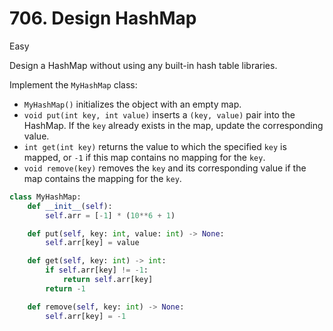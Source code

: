 # 706. Design HashMap

Easy

Design a HashMap without using any built-in hash table libraries.

Implement the `MyHashMap` class:

- `MyHashMap()` initializes the object with an empty map.
- `void put(int key, int value)` inserts a `(key, value)` pair into the HashMap. If the `key` already exists in the map, update the corresponding value.
- `int get(int key)` returns the value to which the specified `key` is mapped, or `-1` if this map contains no mapping for the `key`.
- `void remove(key)` removes the `key` and its corresponding value if the map contains the mapping for the `key`.

```python
class MyHashMap:
    def __init__(self):
        self.arr = [-1] * (10**6 + 1)

    def put(self, key: int, value: int) -> None:
        self.arr[key] = value

    def get(self, key: int) -> int:
        if self.arr[key] != -1:
            return self.arr[key]
        return -1

    def remove(self, key: int) -> None:
        self.arr[key] = -1
```
